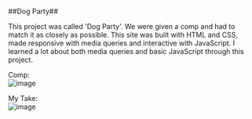 ##Dog Party##

This project was called 'Dog Party'. We were given a comp and had to match it as closely as possible. This site was built with HTML and CSS, made responsive with media queries and interactive with JavaScript. I learned a lot about both media queries and basic JavaScript through this project.

Comp: <br>
![image](https://user-images.githubusercontent.com/34728115/49346903-ff427a80-f655-11e8-9c51-dfc5cf67f52c.png)

My Take: <br>
![image](https://user-images.githubusercontent.com/34728115/49346904-02d60180-f656-11e8-8ee8-24ee1442a147.png)
